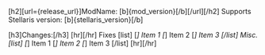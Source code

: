 [h2][url={release_url}]ModName: [b]{mod_version}[/b][/url][/h2]
Supports Stellaris version: [b]{stellaris_version}[/b]

[h3]Changes:[/h3]
[hr][/hr]
Fixes
[list]
 [*] Item 1
 [*] Item 2
 [*] Item 3
[/list] 
Misc.
[list]
 [*] Item 1
 [*] Item 2
 [*] Item 3
[/list]
[hr][/hr]